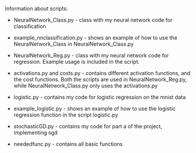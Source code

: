 Information about scripts:
* NeuralNetwork_Class.py - class with my neural network code for classification

* example_nnclassification.py - shows an example of how to use the NeuralNetwork_Class in NeuralNetwork_Class.py

* NeuralNetwork_Reg.py - class with my neural network code for regression. Example usage is included in the script.

* activations.py and costs.py - contains different activation functions, and the cost functions. Both the scripts are used in NeuralNetwork_Reg.py, while NeuralNetwork_Class.py only uses the activations.py

* logistic.py - contains my code for logistic regression on the mnist data

* example_logistic.py - shows an example of how to use the logistic regression function in the script logistic.py

* stochasticGD.py - contains my code for part a of the project, implementing sgd

* neededfunc.py - contains all basic functions


